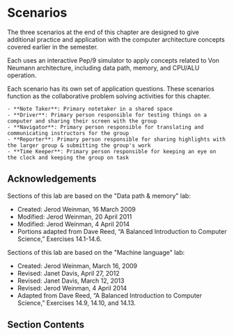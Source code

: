 # Scenarios

The three scenarios at the end of this chapter are designed to give additional practice and application with the computer architecture concepts covered earlier in the semester. 

Each uses an interactive Pep/9 simulator to apply concepts related to Von Neumann architecture, including data path, memory, and CPU/ALU operation.

Each scenario has its own set of application questions. These scenarios function as the collaborative problem solving activities for this chapter.

```{admonition} Group Roles 
- **Note Taker**: Primary notetaker in a shared space
- **Driver**: Primary person responsible for testing things on a computer and sharing their screen with the group 
- **Navigator**: Primary person responsible for translating and communicating instructors for the group 
- **Reporter**: Primary person responsible for sharing highlights with the larger group & submitting the group's work 
- **Time Keeper**: Primary person responsible for keeping an eye on the clock and keeping the group on task 
```

## <i class="fa-solid fa-hands-clapping" aria-hidden="true"></i> Acknowledgements

Sections of this lab are based on the "Data path & memory" lab:
- Created: Jerod Weinman, 16 March 2009
- Modified: Jerod Weinman, 20 April 2011
- Modified: Jerod Weinman, 4 April 2014
- Portions adapted from Dave Reed, “A Balanced Introduction to Computer Science,” Exercises 14.1-14.6.

Sections of this lab are based on the "Machine language" lab:
- Created: Jerod Weinman, March 16, 2009
- Revised: Janet Davis, April 27, 2012
- Revised: Janet Davis, March 12, 2013
- Revised: Jerod Weinman, 4 April 2014
- Adapted from Dave Reed, “A Balanced Introduction to Computer Science,” Exercises 14.9, 14.10, and 14.13. 

## <i class="fa-solid fa-list-ol" aria-hidden="true"></i> Section Contents

```{tableofcontents}
```